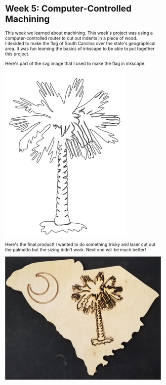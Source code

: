 # Week 5: Computer-Controlled Machining

This week we learned about machining. This week's project was using a computer-controlled router to cut out indents in a piece of wood.  
I decided to make the flag of South Carolina over the state's geographical area. It was fun learning the basics of inkscape to be able to put together this project.

Here's part of the svg image that I used to make the flag in inkscape.

![palmetto_svg](palmetto_svg.PNG)

Here's the final product! I wanted to do something tricky and laser cut out the palmetto but the sizing didn't work. Next one will be much better!


![palmetto_wood](palmetto_wood.jpg)
